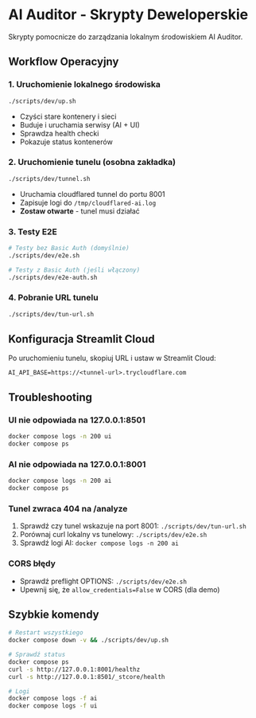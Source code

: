 # AI Auditor - Skrypty Deweloperskie

Skrypty pomocnicze do zarządzania lokalnym środowiskiem AI Auditor.

## Workflow Operacyjny

### 1. Uruchomienie lokalnego środowiska
```bash
./scripts/dev/up.sh
```
- Czyści stare kontenery i sieci
- Buduje i uruchamia serwisy (AI + UI)
- Sprawdza health checki
- Pokazuje status kontenerów

### 2. Uruchomienie tunelu (osobna zakładka)
```bash
./scripts/dev/tunnel.sh
```
- Uruchamia cloudflared tunnel do portu 8001
- Zapisuje logi do `/tmp/cloudflared-ai.log`
- **Zostaw otwarte** - tunel musi działać

### 3. Testy E2E
```bash
# Testy bez Basic Auth (domyślnie)
./scripts/dev/e2e.sh

# Testy z Basic Auth (jeśli włączony)
./scripts/dev/e2e-auth.sh
```

### 4. Pobranie URL tunelu
```bash
./scripts/dev/tun-url.sh
```

## Konfiguracja Streamlit Cloud

Po uruchomieniu tunelu, skopiuj URL i ustaw w Streamlit Cloud:
```
AI_API_BASE=https://<tunnel-url>.trycloudflare.com
```

## Troubleshooting

### UI nie odpowiada na 127.0.0.1:8501
```bash
docker compose logs -n 200 ui
docker compose ps
```

### AI nie odpowiada na 127.0.0.1:8001
```bash
docker compose logs -n 200 ai
docker compose ps
```

### Tunel zwraca 404 na /analyze
1. Sprawdź czy tunel wskazuje na port 8001: `./scripts/dev/tun-url.sh`
2. Porównaj curl lokalny vs tunelowy: `./scripts/dev/e2e.sh`
3. Sprawdź logi AI: `docker compose logs -n 200 ai`

### CORS błędy
- Sprawdź preflight OPTIONS: `./scripts/dev/e2e.sh`
- Upewnij się, że `allow_credentials=False` w CORS (dla demo)

## Szybkie komendy

```bash
# Restart wszystkiego
docker compose down -v && ./scripts/dev/up.sh

# Sprawdź status
docker compose ps
curl -s http://127.0.0.1:8001/healthz
curl -s http://127.0.0.1:8501/_stcore/health

# Logi
docker compose logs -f ai
docker compose logs -f ui
```
